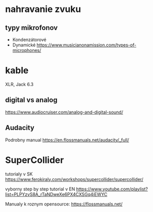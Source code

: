 # nahravanie zvuku

## typy mikrofonov
* Kondenzátorové
* Dynamické
https://www.musicianonamission.com/types-of-microphones/

# kable
XLR, Jack 6.3

## digital vs analog
https://www.audiocruiser.com/analog-and-digital-sound/

## Audacity
Podrobny manual
https://en.flossmanuals.net/audacity/_full/



# SuperCollider

tutorialy v SK
https://www.ferokiraly.com/workshops/supercollider/supercollider/

vyborny step by step tutorial v EN
https://www.youtube.com/playlist?list=PLPYzvS8A_rTaNDweXe6PX4CXSGq4iEWYC


Manualy k roznym opensource:
https://flossmanuals.net/
